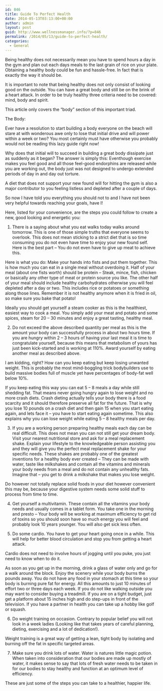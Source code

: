 ```yaml
---
id: 846
title: Guide To Perfect Health
date: 2014-05-13T03:13:00+00:00
author: admin
layout: post
guid: http://www.wellnessmanager.info/?p=846
permalink: /2014/05/13/guide-to-perfect-health/
categories:
  - General
---
```

Being healthy does not necessarily mean you have to spend hours a day in the gym and plan out each days meals to the last grain of rice on your plate. Obtaining a healthy body could be fun and hassle-free. In fact that is exactly the way it should be.

It is important to note that being healthy does not only consist of looking good on the outside. You can have a great body and still be on the brink of a heart attack. In order to be truly healthy three criteria need to be covered: mind, body and spirit.

This article only covers the “body” section of this important triad.

The Body:
  
Ever have a resolution to start building a body everyone on the beach will stare at with wonderous awe only to lose that initial drive and will power within a week or two? You most certainly must have otherwise you probably would not be reading this lazy guide right now!

Why does that initial will to succeed in building a great body dissipate just as suddenly as it began? The answer is simply this: Eventhough exercise makes you feel good and all those feel-good endorphins are released while you are working out, the body just was not designed to undergo extended periods of day in and day out torture.

A diet that does not support your new found will for hitting the gym is also a major contributor to you feeling listless and depleted after a couple of days.

So now I have told you everything you should not to and I have not been very helpful towards reaching your goals, have I!

Here, listed for your convenience, are the steps you could follow to create a new, good looking and energetic you:

1) There is a saying about what you eat walks today walks around tomorrow. This is one of those simple truths that everyone seems to overlook. This does not mean sticking to a strict diet that is so time consuming you do not even have time to enjoy your new found self. Here is the best part – You do not even have to give up meat to achieve this.

Here is what you do: Make your hands into fists and put them together. This is how much you can eat in a single meal without overdoing it. Half of your meal (about one fists worth) should be protein – Steak, mince, fish, chicken or basically any other type of meat or protein source you like. The other half of your meal should include healthy carbohydrates otherwise you will feel depleted after a day or two. This includes rice or potatoes or something along those lines. Remember it is not healthy anymore when it is fried in oil, so make sure you bake that potato!

Ideally you should get yourself a steam cooker as this is the healthiest, easiest way to cook a meal. You simply add your meat and potato and some spices, steam for 20 – 30 minutes and enjoy a great tasting, healthy meal.

2) Do not exceed the above described quantity per meal as this is the amount your body can successfully process in about two hours time. If you are hungry within 2 – 3 hours of having your last meal it is time to congratulate yourself, because this means that metabolism of yours has just been kick-started and is working at 110%. Award yourself by eating another meal as described above.

I am kidding, right? How can you keep eating but keep losing unwanted weight. This is probably the most mind-boggling trick bodybuilders use to build massive bodies full of muscle yet have percentages of body-fat well below 10%.

If you keep eating this way you can eat 5 – 8 meals a day while still shedding fat. That means never going hungry again to lose weight and no more crash diets. Crash dieting actually tells your body there is a food scarcity and it should therefore preserve all fat for the future. That is why you lose 10 pounds on a crash diet and then gain 15 when you start eating again, and lets face it – you have to start eating again sometime. This also explains why you can lose weight while eating 5 – 8 healthy meals per day.

3) If you are a working person preparing healthy meals each day can be real difficult. This does not mean you can not still get your dream body. Visit your nearest nutritional store and ask for a meal replacement shake. Explain your lifestyle to the knowledgeable person assisting you and they will give you the perfect meal replacement shake for your specific needs. These shakes are probably one of the greatest inventions for a healthy body ever created – They can be made with water, taste like milkshakes and contain all the vitamins and minerals your body needs from a meal and do not contain any unhealthy fats. Imagine that – you get to drink a milkshake that makes you lose weight.
  
Do however not totally replace solid foods in your diet however convenient this may be, because your digestive system needs some solid stuff to process from time to time.

4) Get yourself a multivitamin. These contain all the vitamins your body needs and usually comes in a tablet form. You take one in the morning and presto – Your body will be working at maximum efficiency to get rid of toxins so you should soon have so much energy you will feel and probably look 10 years younger. You will also get sick less often.

5) Do some cardio. You have to get your heart going once in a while. This will help for better blood circulation and stop you from getting a heart attack.

Cardio does not need to involve hours of jogging until you puke, you just need to know when to do it.

As soon as you get up in the morning, drink a glass of water only and go for a walk around the block. Enjoy the scenery while your body burns the pounds away. You do not have any food in your stomach at this time so your body is burning pure fat for energy. All this amounts to just 10 minutes of effort two or three days each week. If you do not like walking outside you may want to consider buying a treadmill. If you are on a tight budget, just get a platform about 15 inches high and do step-ups in front of the television. If you have a partner in health you can take up a hobby like golf or squash.

6) Do weight training on occasion. Contrary to popular belief you will not look in a week ladies (Looking like that takes years of careful planning, dieting, exercising and a lot of dedication!).

Weight training is a great way of getting a lean, tight body by isolating and burning off the fat in specific targeted areas.

7) Make sure you drink lots of water. Water is natures little magic potion. When taken into consideration that our bodies are made up mostly of water, it makes sense to say that lots of fresh water needs to be taken in for our bodies to stay healthy and function at an optimum level of efficiency.

These are just some of the steps you can take to a healthier, happier life.